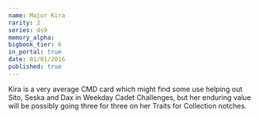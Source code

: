```yaml
---
name: Major Kira
rarity: 2
series: ds9
memory_alpha:
bigbook_tier: 6
in_portal: true
date: 01/01/2016
published: true
---
```


Kira is a very average CMD card which might find some use helping out Sito, Seska and Dax in Weekday Cadet Challenges, but her enduring value will be possibly going three for three on her Traits for Collection notches.
